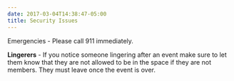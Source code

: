 ```yaml
---
date: 2017-03-04T14:38:47-05:00
title: Security Issues
---
```

Emergencies - Please call 911 immediately.

**Lingerers** - If you notice someone lingering after an event make sure to let them know that they are not allowed to be in the space if they are not members. They must leave once the event is over.
